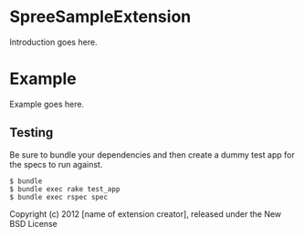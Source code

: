 SpreeSampleExtension
====================

Introduction goes here.


Example
=======

Example goes here.

Testing
-------

Be sure to bundle your dependencies and then create a dummy test app for the specs to run against.

    $ bundle
    $ bundle exec rake test_app
    $ bundle exec rspec spec

Copyright (c) 2012 [name of extension creator], released under the New BSD License
